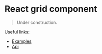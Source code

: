 # React grid component

> Under construction.

Useful links:
- [Examples](https://papasnippy.github.io/react-bolivianite-grid/examples)
- [Api](https://papasnippy.github.io/react-bolivianite-grid/api)
